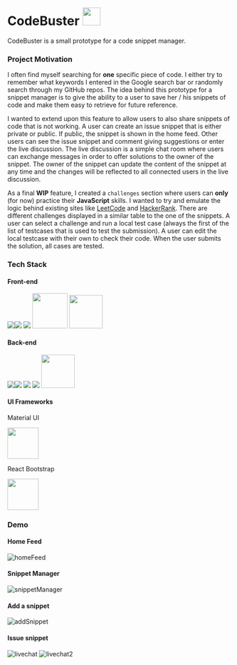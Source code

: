 # CodeBuster <img width='40px' src='https://2019.breizhcamp.org/img/carousel/code-busters.png' />

CodeBuster is a small prototype for a code snippet manager.

### Project Motivation

I often find myself searching for <b>one</b> specific piece of code. I either try to remember what keywords I entered in the Google search bar or randomly search through my GitHub repos. The idea behind this prototype for a snippet manager  is to give the ability to a user to save her / his snippets of code and make them easy to retrieve for future reference. 

I wanted to extend upon this feature to allow users to also share snippets of code that is not working. A user can create an issue snippet that is either private or public. If public, the snippet is shown in the home feed. Other users can see the issue snippet and comment giving suggestions or enter the live discussion. The live discussion is a simple chat room where users can exchange messages in order to offer solutions to the owner of the snippet. The owner of the snippet can update the content of the snippet at any time and the changes will be reflected to all connected users in the live discussion. 

As a final **WIP** feature, I created a `challenges` section where users can <b>only</b> (for now) practice their  **JavaScript** skills. I wanted to try and emulate the logic behind existing sites like <a href='https://leetcode.com/'>LeetCode</a> and <a href='https://www.hackerrank.com/'>HackerRank</a>. There are different challenges displayed in a similar table to the one of the snippets. A user can select a challenge and run a local test case (always the first of the list of testcases that is used to test the submission). A user can edit the local testcase with their own to check their code. When the user submits the solution, all cases are tested. 




### Tech Stack

#### Front-end

<img src='https://camo.githubusercontent.com/c2cca0fe542f9c1271669790c7ebb6abed9cbd25d6b2cd4863b70c3951ea2df6/68747470733a2f2f696d672e736869656c64732e696f2f62616467652f547970657363726970742d3331373843363f6c6f676f3d74797065736372697074266c6f676f436f6c6f723d7768697465267374796c653d666f722d7468652d6261646765' /><img src='https://camo.githubusercontent.com/876426d64480dd18283dc72bcf0f293d6871c746d5358168e28565efc1c0334d/68747470733a2f2f696d672e736869656c64732e696f2f62616467652f52656163742d3631444146423f6c6f676f3d7265616374266c6f676f436f6c6f723d7768697465267374796c653d666f722d7468652d6261646765'>
<img src='https://camo.githubusercontent.com/a3bbc59f190482c45788b1d213d1dc1b8f426691e0e6320aefe31bc6832f3491/68747470733a2f2f696d672e736869656c64732e696f2f62616467652f52656475782d3736344142433f6c6f676f3d7265647578266c6f676f436f6c6f723d7768697465267374796c653d666f722d7468652d6261646765' />
<img width='79px' src='https://camo.githubusercontent.com/2435c2a64789b8a71c701a1a593b4a6e6869789bfb0626e515dc2a6b6dffa6c5/68747470733a2f2f696d672e736869656c64732e696f2f62616467652f2d435353332d3135373242363f7374796c653d666c61742d737175617265266c6f676f3d63737333'>
<img width='75px' src='https://cdn-images-1.medium.com/max/1200/0*Ycp0d6CqDMIGWBrY.png' />

#### Back-end

<img src='https://camo.githubusercontent.com/ba7b5a94c5934bd53128b7600332064a41d97c343ebc19e72c048daae18ea5d1/68747470733a2f2f696d672e736869656c64732e696f2f62616467652f4e6f64652e6a732d3333393933333f6c6f676f3d6e6f64652e6a73266c6f676f436f6c6f723d7768697465267374796c653d666f722d7468652d6261646765' /><img src='https://camo.githubusercontent.com/54d885a39ff8ae8e17e1f9dd9286eb8e754d4c44c6ff3a31b2ba8f143f454254/68747470733a2f2f696d672e736869656c64732e696f2f62616467652f457870726573732d3030303030303f6c6f676f3d65787072657373266c6f676f436f6c6f723d7768697465267374796c653d666f722d7468652d6261646765' />
<img src='https://camo.githubusercontent.com/ea0a0d5491e470f09b738a5b5412dc143ffdb1018f4ead88124374ffc576dbd4/68747470733a2f2f696d672e736869656c64732e696f2f62616467652f506f737467726553514c2d3431363945313f6c6f676f3d706f737467726573716c266c6f676f436f6c6f723d7768697465267374796c653d666f722d7468652d6261646765' />
<img src='https://camo.githubusercontent.com/1d7814efc567041c56f7cb83654566f6be83d8b2ff4392b6c1321bfeed7d7dc1/68747470733a2f2f696d672e736869656c64732e696f2f62616467652f53657175656c697a652d3532423045373f6c6f676f3d73657175656c697a65266c6f676f436f6c6f723d7768697465267374796c653d666f722d7468652d6261646765' />
<img width='75px' src='https://cdn-images-1.medium.com/max/1200/0*Ycp0d6CqDMIGWBrY.png' />



#### UI Frameworks
Material UI  

<img width='70px' src='https://cdn-media-1.freecodecamp.org/images/1*FDNeKIUeUnf0XdqHmi7nsw.png' />

React Bootstrap

<img width='70px' src='https://www.educative.io/v2api/editorpage/5816757605367808/image/6486746733740032' />


### Demo

#### Home Feed
<img src='https://media.giphy.com/media/YMIAJPRc9shVNol0UI/giphy.gif' alt='homeFeed'>

#### Snippet Manager
<img src='https://media.giphy.com/media/9HtL8xxS5kZMzJeWRc/giphy.gif' alt='snippetManager'>

#### Add a snippet
<img src='https://media.giphy.com/media/Tj3v5117QTy0QV4xmf/giphy.gif' alt='addSnippet'>

#### Issue snippet
<img src='https://media.giphy.com/media/HGqkzP5SNXG1as7lkD/giphy.gif' alt='livechat'>
<img src='https://media.giphy.com/media/caLLuzXhlf0Fy0Ah4C/giphy.gif' alt='livechat2'>